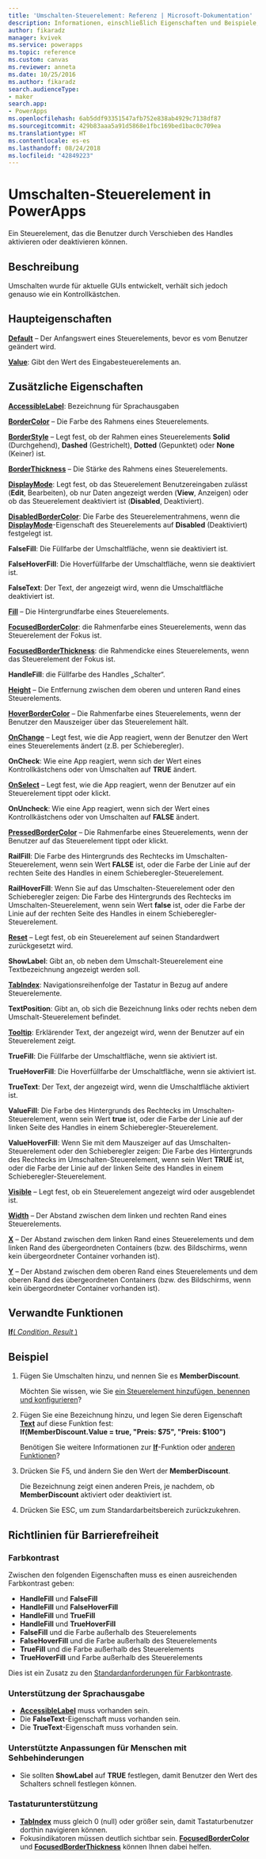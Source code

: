 ```yaml
---
title: 'Umschalten-Steuerelement: Referenz | Microsoft-Dokumentation'
description: Informationen, einschließlich Eigenschaften und Beispiele, über das Umschalten-Steuerelement
author: fikaradz
manager: kvivek
ms.service: powerapps
ms.topic: reference
ms.custom: canvas
ms.reviewer: anneta
ms.date: 10/25/2016
ms.author: fikaradz
search.audienceType:
- maker
search.app:
- PowerApps
ms.openlocfilehash: 6ab5ddf93351547afb752e838ab4929c7138df87
ms.sourcegitcommit: 429b83aaa5a91d5868e1fbc169bed1bac0c709ea
ms.translationtype: HT
ms.contentlocale: es-es
ms.lasthandoff: 08/24/2018
ms.locfileid: "42849223"
---
```

# <a name="toggle-control-in-powerapps"></a>Umschalten-Steuerelement in PowerApps
Ein Steuerelement, das die Benutzer durch Verschieben des Handles aktivieren oder deaktivieren können.

## <a name="description"></a>Beschreibung
Umschalten wurde für aktuelle GUIs entwickelt, verhält sich jedoch genauso wie ein Kontrollkästchen.

## <a name="key-properties"></a>Haupteigenschaften
**[Default](properties-core.md)** – Der Anfangswert eines Steuerelements, bevor es vom Benutzer geändert wird.

**[Value](properties-core.md)**: Gibt den Wert des Eingabesteuerelements an.

## <a name="additional-properties"></a>Zusätzliche Eigenschaften
**[AccessibleLabel](properties-accessibility.md)**: Bezeichnung für Sprachausgaben

**[BorderColor](properties-color-border.md)** – Die Farbe des Rahmens eines Steuerelements.

**[BorderStyle](properties-color-border.md)** – Legt fest, ob der Rahmen eines Steuerelements **Solid** (Durchgehend), **Dashed** (Gestrichelt), **Dotted** (Gepunktet) oder **None** (Keiner) ist.

**[BorderThickness](properties-color-border.md)** – Die Stärke des Rahmens eines Steuerelements.

**[DisplayMode](properties-core.md)**: Legt fest, ob das Steuerelement Benutzereingaben zulässt (**Edit**, Bearbeiten), ob nur Daten angezeigt werden (**View**, Anzeigen) oder ob das Steuerelement deaktiviert ist (**Disabled**, Deaktiviert).

**[DisabledBorderColor](properties-color-border.md)**: Die Farbe des Steuerelementrahmens, wenn die **[DisplayMode](properties-core.md)**-Eigenschaft des Steuerelements auf **Disabled** (Deaktiviert) festgelegt ist.

**FalseFill**: Die Füllfarbe der Umschaltfläche, wenn sie deaktiviert ist.

**FalseHoverFill**: Die Hoverfüllfarbe der Umschaltfläche, wenn sie deaktiviert ist.

**FalseText**: Der Text, der angezeigt wird, wenn die Umschaltfläche deaktiviert ist.

**[Fill](properties-color-border.md)** – Die Hintergrundfarbe eines Steuerelements.

**[FocusedBorderColor](properties-color-border.md)**: die Rahmenfarbe eines Steuerelements, wenn das Steuerelement der Fokus ist.

**[FocusedBorderThickness](properties-color-border.md)**: die Rahmendicke eines Steuerelements, wenn das Steuerelement der Fokus ist.

**HandleFill**: die Füllfarbe des Handles „Schalter“.

**[Height](properties-size-location.md)** – Die Entfernung zwischen dem oberen und unteren Rand eines Steuerelements.

**[HoverBorderColor](properties-color-border.md)** – Die Rahmenfarbe eines Steuerelements, wenn der Benutzer den Mauszeiger über das Steuerelement hält.

**[OnChange](properties-core.md)** – Legt fest, wie die App reagiert, wenn der Benutzer den Wert eines Steuerelements ändert (z.B. per Schieberegler).

**OnCheck**: Wie eine App reagiert, wenn sich der Wert eines Kontrollkästchens oder von Umschalten auf **TRUE** ändert.

**[OnSelect](properties-core.md)** – Legt fest, wie die App reagiert, wenn der Benutzer auf ein Steuerelement tippt oder klickt.

**OnUncheck**: Wie eine App reagiert, wenn sich der Wert eines Kontrollkästchens oder von Umschalten auf **FALSE** ändert.

**[PressedBorderColor](properties-color-border.md)** – Die Rahmenfarbe eines Steuerelements, wenn der Benutzer auf das Steuerelement tippt oder klickt.

**RailFill**: Die Farbe des Hintergrunds des Rechtecks im Umschalten-Steuerelement, wenn sein Wert **FALSE** ist, oder die Farbe der Linie auf der rechten Seite des Handles in einem Schieberegler-Steuerelement.

**RailHoverFill**: Wenn Sie auf das Umschalten-Steuerelement oder den Schieberegler zeigen: Die Farbe des Hintergrunds des Rechtecks im Umschalten-Steuerelement, wenn sein Wert **false** ist, oder die Farbe der Linie auf der rechten Seite des Handles in einem Schieberegler-Steuerelement.

**[Reset](properties-core.md)** – Legt fest, ob ein Steuerelement auf seinen Standardwert zurückgesetzt wird.

**ShowLabel**: Gibt an, ob neben dem Umschalt-Steuerelement eine Textbezeichnung angezeigt werden soll.

**[TabIndex](properties-accessibility.md)**: Navigationsreihenfolge der Tastatur in Bezug auf andere Steuerelemente.

**TextPosition**: Gibt an, ob sich die Bezeichnung links oder rechts neben dem Umschalt-Steuerelement befindet.

**[Tooltip](properties-core.md)**: Erklärender Text, der angezeigt wird, wenn der Benutzer auf ein Steuerelement zeigt.

**TrueFill**: Die Füllfarbe der Umschaltfläche, wenn sie aktiviert ist.

**TrueHoverFill**: Die Hoverfüllfarbe der Umschaltfläche, wenn sie aktiviert ist.

**TrueText**: Der Text, der angezeigt wird, wenn die Umschaltfläche aktiviert ist.

**ValueFill**: Die Farbe des Hintergrunds des Rechtecks im Umschalten-Steuerelement, wenn sein Wert **true** ist, oder die Farbe der Linie auf der linken Seite des Handles in einem Schieberegler-Steuerelement.

**ValueHoverFill**: Wenn Sie mit dem Mauszeiger auf das Umschalten-Steuerelement oder den Schieberegler zeigen: Die Farbe des Hintergrunds des Rechtecks im Umschalten-Steuerelement, wenn sein Wert **TRUE** ist, oder die Farbe der Linie auf der linken Seite des Handles in einem Schieberegler-Steuerelement.

**[Visible](properties-core.md)** – Legt fest, ob ein Steuerelement angezeigt wird oder ausgeblendet ist.

**[Width](properties-size-location.md)** – Der Abstand zwischen dem linken und rechten Rand eines Steuerelements.

**[X](properties-size-location.md)** – Der Abstand zwischen dem linken Rand eines Steuerelements und dem linken Rand des übergeordneten Containers (bzw. des Bildschirms, wenn kein übergeordneter Container vorhanden ist).

**[Y](properties-size-location.md)** – Der Abstand zwischen dem oberen Rand eines Steuerelements und dem oberen Rand des übergeordneten Containers (bzw. des Bildschirms, wenn kein übergeordneter Container vorhanden ist).

## <a name="related-functions"></a>Verwandte Funktionen
[**If**( *Condition*, *Result* )](../functions/function-if.md)

## <a name="example"></a>Beispiel
1. Fügen Sie Umschalten hinzu, und nennen Sie es **MemberDiscount**.

    Möchten Sie wissen, wie Sie [ein Steuerelement hinzufügen, benennen und konfigurieren](../add-configure-controls.md)?
2. Fügen Sie eine Bezeichnung hinzu, und legen Sie deren Eigenschaft **[Text](properties-core.md)** auf diese Funktion fest:
   <br>**If(MemberDiscount.Value = true, "Preis: $75", "Preis: $100")**

    Benötigen Sie weitere Informationen zur **[If](../functions/function-if.md)**-Funktion oder [anderen Funktionen](../formula-reference.md)?
3. Drücken Sie F5, und ändern Sie den Wert der **MemberDiscount**.

    Die Bezeichnung zeigt einen anderen Preis, je nachdem, ob **MemberDiscount** aktiviert oder deaktiviert ist.
4. Drücken Sie ESC, um zum Standardarbeitsbereich zurückzukehren.


## <a name="accessibility-guidelines"></a>Richtlinien für Barrierefreiheit
### <a name="color-contrast"></a>Farbkontrast
Zwischen den folgenden Eigenschaften muss es einen ausreichenden Farbkontrast geben:
* **HandleFill** und **FalseFill**
* **HandleFill** und **FalseHoverFill**
* **HandleFill** und **TrueFill**
* **HandleFill** und **TrueHoverFill**
* **FalseFill** und die Farbe außerhalb des Steuerelements
* **FalseHoverFill** und die Farbe außerhalb des Steuerelements
* **TrueFill** und die Farbe außerhalb des Steuerelements
* **TrueHoverFill** und Farbe außerhalb des Steuerelements

Dies ist ein Zusatz zu den [Standardanforderungen für Farbkontraste](../accessible-apps-color.md).

### <a name="screen-reader-support"></a>Unterstützung der Sprachausgabe
* **[AccessibleLabel](properties-accessibility.md)** muss vorhanden sein.
* Die **FalseText**-Eigenschaft muss vorhanden sein.
* Die **TrueText**-Eigenschaft muss vorhanden sein.

### <a name="low-vision-support"></a>Unterstützte Anpassungen für Menschen mit Sehbehinderungen
* Sie sollten **ShowLabel** auf **TRUE** festlegen, damit Benutzer den Wert des Schalters schnell festlegen können.

### <a name="keyboard-support"></a>Tastaturunterstützung
* **[TabIndex](properties-accessibility.md)** muss gleich 0 (null) oder größer sein, damit Tastaturbenutzer dorthin navigieren können.
* Fokusindikatoren müssen deutlich sichtbar sein. **[FocusedBorderColor](properties-color-border.md)** und **[FocusedBorderThickness](properties-color-border.md)** können Ihnen dabei helfen.
